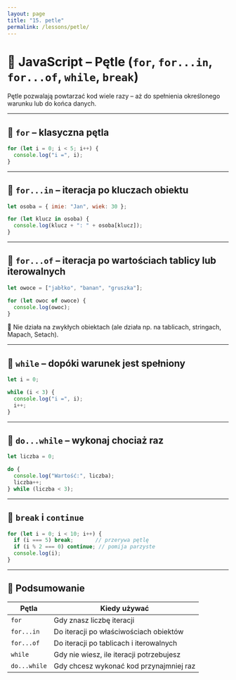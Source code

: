 ```yaml
---
layout: page
title: "15. petle"
permalink: /lessons/petle/
---
```


# 🔁 JavaScript – Pętle (`for`, `for...in`, `for...of`, `while`, `break`)

Pętle pozwalają powtarzać kod wiele razy – aż do spełnienia określonego warunku lub do końca danych.

---

## 🔹 `for` – klasyczna pętla

```js
for (let i = 0; i < 5; i++) {
  console.log("i =", i);
}
```

---

## 🔹 `for...in` – iteracja po kluczach obiektu

```js
let osoba = { imie: "Jan", wiek: 30 };

for (let klucz in osoba) {
  console.log(klucz + ": " + osoba[klucz]);
}
```

---

## 🔹 `for...of` – iteracja po wartościach tablicy lub iterowalnych

```js
let owoce = ["jabłko", "banan", "gruszka"];

for (let owoc of owoce) {
  console.log(owoc);
}
```

📌 Nie działa na zwykłych obiektach (ale działa np. na tablicach, stringach, Mapach, Setach).

---

## 🔹 `while` – dopóki warunek jest spełniony

```js
let i = 0;

while (i < 3) {
  console.log("i =", i);
  i++;
}
```

---

## 🔹 `do...while` – wykonaj chociaż raz

```js
let liczba = 0;

do {
  console.log("Wartość:", liczba);
  liczba++;
} while (liczba < 3);
```

---

## 🛑 `break` i `continue`

```js
for (let i = 0; i < 10; i++) {
  if (i === 5) break;       // przerywa pętlę
  if (i % 2 === 0) continue; // pomija parzyste
  console.log(i);
}
```

---

## 🧠 Podsumowanie

| Pętla         | Kiedy używać                                |
|---------------|---------------------------------------------|
| `for`         | Gdy znasz liczbę iteracji                   |
| `for...in`    | Do iteracji po właściwościach obiektów      |
| `for...of`    | Do iteracji po tablicach i iterowalnych     |
| `while`       | Gdy nie wiesz, ile iteracji potrzebujesz    |
| `do...while`  | Gdy chcesz wykonać kod przynajmniej raz     |

